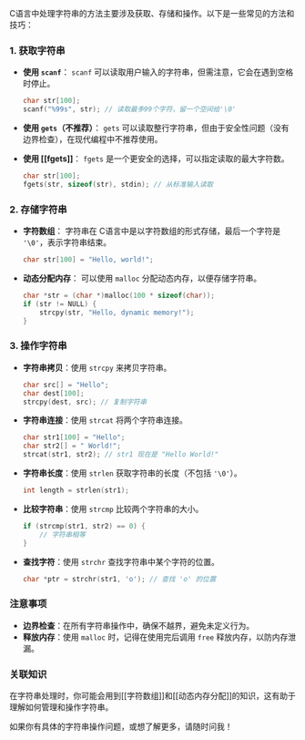 C语言中处理字符串的方法主要涉及获取、存储和操作。以下是一些常见的方法和技巧：

### 1. **获取字符串**

- **使用 `scanf`**：
  `scanf` 可以读取用户输入的字符串，但需注意，它会在遇到空格时停止。

  ```c
  char str[100];
  scanf("%99s", str); // 读取最多99个字符，留一个空间给'\0'
  ```

- **使用 `gets`（不推荐）**：
  `gets` 可以读取整行字符串，但由于安全性问题（没有边界检查），在现代编程中不推荐使用。

- **使用 [[fgets]]**：
  `fgets` 是一个更安全的选择，可以指定读取的最大字符数。

  ```c
  char str[100];
  fgets(str, sizeof(str), stdin); // 从标准输入读取
  ```

### 2. **存储字符串**

- **字符数组**：
  字符串在 C语言中是以字符数组的形式存储，最后一个字符是 `'\0'`，表示字符串结束。

  ```c
  char str[100] = "Hello, world!";
  ```

- **动态分配内存**：
  可以使用 `malloc` 分配动态内存，以便存储字符串。

  ```c
  char *str = (char *)malloc(100 * sizeof(char));
  if (str != NULL) {
      strcpy(str, "Hello, dynamic memory!");
  }
  ```

### 3. **操作字符串**

- **字符串拷贝**：使用 `strcpy` 来拷贝字符串。

  ```c
  char src[] = "Hello";
  char dest[100];
  strcpy(dest, src); // 复制字符串
  ```

- **字符串连接**：使用 `strcat` 将两个字符串连接。

  ```c
  char str1[100] = "Hello";
  char str2[] = " World!";
  strcat(str1, str2); // str1 现在是 "Hello World!"
  ```

- **字符串长度**：使用 `strlen` 获取字符串的长度（不包括 `'\0'`）。

  ```c
  int length = strlen(str1);
  ```

- **比较字符串**：使用 `strcmp` 比较两个字符串的大小。

  ```c
  if (strcmp(str1, str2) == 0) {
      // 字符串相等
  }
  ```

- **查找字符**：使用 `strchr` 查找字符串中某个字符的位置。

  ```c
  char *ptr = strchr(str1, 'o'); // 查找 'o' 的位置
  ```

### **注意事项**
- **边界检查**：在所有字符串操作中，确保不越界，避免未定义行为。
- **释放内存**：使用 `malloc` 时，记得在使用完后调用 `free` 释放内存，以防内存泄漏。

### 关联知识
在字符串处理时，你可能会用到[[字符数组]]和[[动态内存分配]]的知识，这有助于理解如何管理和操作字符串。

如果你有具体的字符串操作问题，或想了解更多，请随时问我！